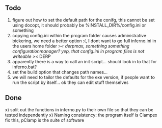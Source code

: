Todo
----
1) figure out how to set the default path for the conifg, this cannot be set using docopt, it should probably be %INSTALL_DIR%/config.ini or something
2) copying config.ini within the program folder causes administrative bickering, we need a better option :(, I dont want to go full inferno.ini in the users home folder >_< derpmax, something something configurationmanager? yep, that config.ini in program files is not writeable >_< DERP
3) apparently there is a way to call an init script... should look in to that for inferno.bat?
4) set the build option that changes path names...
5) we will need to tailor the defaults for the exe version, if people want to run the script by itself... ok they can edit stuff themselves


Done
----
x) split out the functions in inferno.py to their own file so that they can be tested independently
x) Naming consistency: the program itself is Clampex fix this, pClamp is the suite of software
